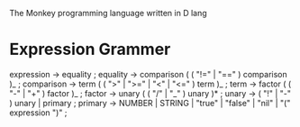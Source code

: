 The Monkey programming language written in D lang

# Expression Grammer

expression → equality ;
equality → comparison ( ( "!=" | "==" ) comparison )_ ;
comparison → term ( ( ">" | ">=" | "<" | "<=" ) term )_ ;
term → factor ( ( "-" | "+" ) factor )_ ;
factor → unary ( ( "/" | "_" ) unary )\* ;
unary → ( "!" | "-" ) unary
| primary ;
primary → NUMBER | STRING | "true" | "false" | "nil"
| "(" expression ")" ;
